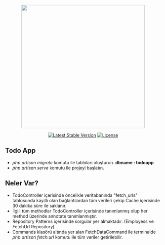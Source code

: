 <p align="center"><a href="https://laravel.com" target="_blank">
<img src="https://raw.githubusercontent.com/laravel/art/master/logo-lockup/5%20SVG/2%20CMYK/1%20Full%20Color/laravel-logolockup-cmyk-red.svg" width="400"></a></p>

<p align="center">
    <a href="https://packagist.org/packages/laravel/framework"><img src="https://img.shields.io/packagist/v/laravel/framework" alt="Latest Stable Version"></a>
    <a href="https://packagist.org/packages/laravel/framework"><img src="https://img.shields.io/packagist/l/laravel/framework" alt="License"></a>
</p>

## Todo App
- <i>php artisan migrate</i> komutu ile tabloları oluşturun. <b>dbname : todoapp</b>
- <i>php artisan serve</i> komutu ile projeyi başlatın.

## Neler Var?

- TodoController içerisinde öncelikle veritabanında "fetch_urls" tablosunda kayıtlı olan bağlantılardan tüm verileri çekip Cache içerisinde 30 dakika süre ile saklanır.
- İlgili tüm methodlar TodoController içerisinde tanımlanmış olup her method üzerinde annotate tanımlanmıştır.
- Repository Patterns içerisinde sorgular yer almaktadır. (Employess ve FetchUrl Repository)
- Commands klasörü altında yer alan FetchDataCommand ile terminalde <i>php artisan fetch:url</i> komutu ile tüm veriler getirilebilir.
